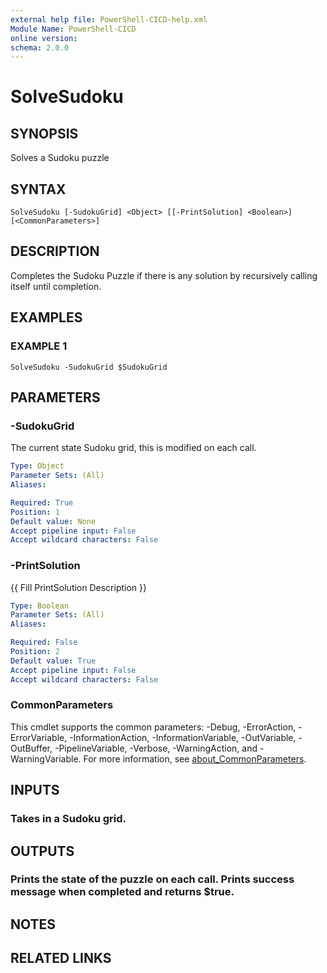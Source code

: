 ```yaml
---
external help file: PowerShell-CICD-help.xml
Module Name: PowerShell-CICD
online version:
schema: 2.0.0
---
```


# SolveSudoku

## SYNOPSIS
Solves a Sudoku puzzle

## SYNTAX

```
SolveSudoku [-SudokuGrid] <Object> [[-PrintSolution] <Boolean>] [<CommonParameters>]
```

## DESCRIPTION
Completes the Sudoku Puzzle if there is any solution by recursively calling itself until completion.

## EXAMPLES

### EXAMPLE 1
```
SolveSudoku -SudokuGrid $SudokuGrid
```

## PARAMETERS

### -SudokuGrid
The current state Sudoku grid, this is modified on each call.

```yaml
Type: Object
Parameter Sets: (All)
Aliases:

Required: True
Position: 1
Default value: None
Accept pipeline input: False
Accept wildcard characters: False
```

### -PrintSolution
{{ Fill PrintSolution Description }}

```yaml
Type: Boolean
Parameter Sets: (All)
Aliases:

Required: False
Position: 2
Default value: True
Accept pipeline input: False
Accept wildcard characters: False
```

### CommonParameters
This cmdlet supports the common parameters: -Debug, -ErrorAction, -ErrorVariable, -InformationAction, -InformationVariable, -OutVariable, -OutBuffer, -PipelineVariable, -Verbose, -WarningAction, and -WarningVariable. For more information, see [about_CommonParameters](http://go.microsoft.com/fwlink/?LinkID=113216).

## INPUTS

### Takes in a Sudoku grid.
## OUTPUTS

### Prints the state of the puzzle on each call. Prints success message when completed and returns $true.
## NOTES

## RELATED LINKS
